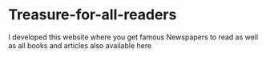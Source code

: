 # Treasure-for-all-readers
I developed this website where you get famous Newspapers to read as well as all books and articles also available here 
